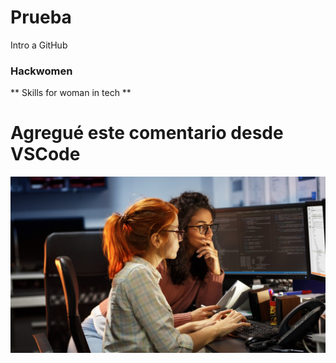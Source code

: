 # Prueba
Intro a GitHub

### Hackwomen


** Skills for woman in tech **

# Agregué este comentario desde VSCode

![img hackwomen](img/womenintech.jpg)